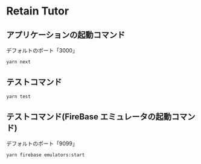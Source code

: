# Retain Tutor

## アプリケーションの起動コマンド

デフォルトのポート「3000」

```sh
yarn next
```

## テストコマンド

```sh
yarn test
```

## テストコマンド(FireBase エミュレータの起動コマンド)

デフォルトのポート「9099」

```sh
yarn firebase emulators:start
```
